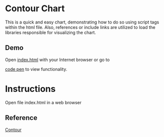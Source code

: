# Contour Chart

This is a quick and easy chart, demonstrating how to do so using script tags
within the html file. Also, references or include links are utilized to load
the libraries responsible for visualizing the chart.

## Demo

Open [index.html](index.html) with your Internet browser or go to

[code pen](https://codepen.io/peterlamar/pen/vbdoJG) to view functionality.

# Instructions

Open file index.html in a web browser

## Reference

[Contour](http://forio.com/contour/get_contour.html)
